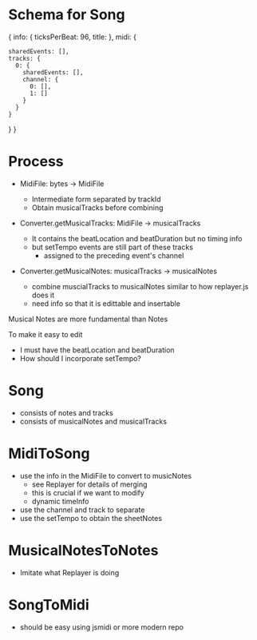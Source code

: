 Schema for Song
===============
{
  info: {
    ticksPerBeat: 96,
    title:
  },
  midi: {
    
    sharedEvents: [],
    tracks: {
      0: {
        sharedEvents: [],
        channel: {
          0: [],
          1: []
        }
      }
    }
  }
}

Process
=======

* MidiFile: bytes -> MidiFile
  * Intermediate form separated by trackId
  * Obtain musicalTracks before combining
  
* Converter.getMusicalTracks: MidiFile -> musicalTracks 
  * It contains the beatLocation and beatDuration but no timing info
  * but setTempo events are still part of these tracks
    * assigned to the preceding event's channel
* Converter.getMusicalNotes: musicalTracks -> musicalNotes
  * combine muscialTracks to musicalNotes similar to how replayer.js does it
  * need info so that it is edittable and insertable

Musical Notes are more fundamental than Notes

To make it easy to edit

* I must have the beatLocation and beatDuration
* How should I incorporate setTempo?



Song
====

* consists of notes and tracks
* consists of musicalNotes and musicalTracks

MidiToSong
==========

* use the info in the MidiFile to convert to musicNotes
  * see Replayer for details of merging
  * this is crucial if we want to modify
  * dynamic timeInfo
* use the channel and track to separate
* use the setTempo to obtain the sheetNotes

MusicalNotesToNotes
===================

* Imitate what Replayer is doing

SongToMidi
==========

* should be easy using jsmidi or more modern repo